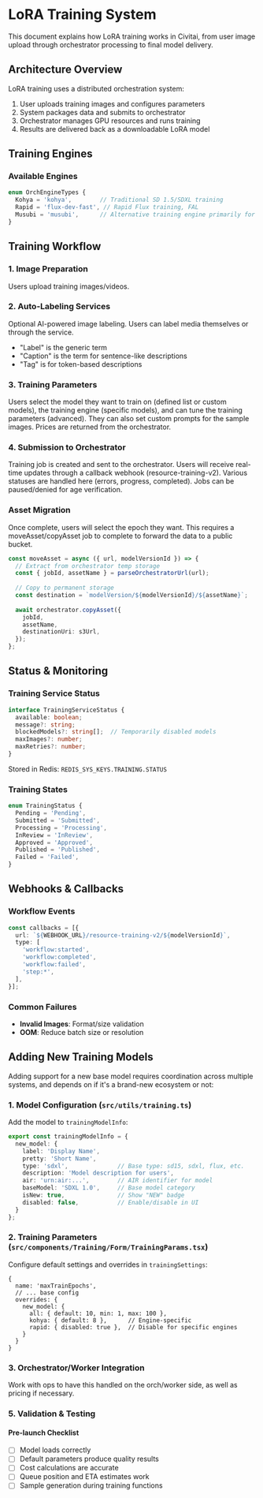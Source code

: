 # LoRA Training System

This document explains how LoRA training works in Civitai, from user image upload through orchestrator processing to final model delivery.

## Architecture Overview

LoRA training uses a distributed orchestration system:
1. User uploads training images and configures parameters
2. System packages data and submits to orchestrator
3. Orchestrator manages GPU resources and runs training
4. Results are delivered back as a downloadable LoRA model

## Training Engines

### Available Engines
```typescript
enum OrchEngineTypes {
  Kohya = 'kohya',        // Traditional SD 1.5/SDXL training
  Rapid = 'flux-dev-fast', // Rapid Flux training, FAL
  Musubi = 'musubi',      // Alternative training engine primarily for video
}
```

## Training Workflow

### 1. Image Preparation

Users upload training images/videos.

### 2. Auto-Labeling Services

Optional AI-powered image labeling. Users can label media themselves or through the service.

- "Label" is the generic term
- "Caption" is the term for sentence-like descriptions
- "Tag" is for token-based descriptions

### 3. Training Parameters

Users select the model they want to train on (defined list or custom models), the training engine (specific models), and can tune the training parameters (advanced).
They can also set custom prompts for the sample images.
Prices are returned from the orchestrator.

### 4. Submission to Orchestrator

Training job is created and sent to the orchestrator. Users will receive real-time updates through a callback webhook (resource-training-v2).
Various statuses are handled here (errors, progress, completed). Jobs can be paused/denied for age verification.

### Asset Migration
Once complete, users will select the epoch they want. This requires a moveAsset/copyAsset job to complete to forward the data to a public bucket.

```typescript
const moveAsset = async ({ url, modelVersionId }) => {
  // Extract from orchestrator temp storage
  const { jobId, assetName } = parseOrchestratorUrl(url);
  
  // Copy to permanent storage
  const destination = `modelVersion/${modelVersionId}/${assetName}`;
  
  await orchestrator.copyAsset({
    jobId,
    assetName,
    destinationUri: s3Url,
  });
};
```

## Status & Monitoring

### Training Service Status
```typescript
interface TrainingServiceStatus {
  available: boolean;
  message?: string;
  blockedModels?: string[];  // Temporarily disabled models
  maxImages?: number;
  maxRetries?: number;
}
```

Stored in Redis: `REDIS_SYS_KEYS.TRAINING.STATUS`

### Training States
```typescript
enum TrainingStatus {
  Pending = 'Pending',
  Submitted = 'Submitted',
  Processing = 'Processing',
  InReview = 'InReview',
  Approved = 'Approved',
  Published = 'Published',
  Failed = 'Failed',
}
```

## Webhooks & Callbacks

### Workflow Events
```typescript
const callbacks = [{
  url: `${WEBHOOK_URL}/resource-training-v2/${modelVersionId}`,
  type: [
    'workflow:started',
    'workflow:completed', 
    'workflow:failed',
    'step:*',
  ],
}];
```

### Common Failures
- **Invalid Images**: Format/size validation
- **OOM**: Reduce batch size or resolution

## Adding New Training Models

Adding support for a new base model requires coordination across multiple systems, and depends on if it's a brand-new ecosystem or not:

### 1. Model Configuration (`src/utils/training.ts`)

Add the model to `trainingModelInfo`:
```typescript
export const trainingModelInfo = {
  new_model: {
    label: 'Display Name',
    pretty: 'Short Name',
    type: 'sdxl',              // Base type: sd15, sdxl, flux, etc.
    description: 'Model description for users',
    air: 'urn:air:...',        // AIR identifier for model
    baseModel: 'SDXL 1.0',     // Base model category
    isNew: true,               // Show "NEW" badge
    disabled: false,           // Enable/disable in UI
  }
};
```

### 2. Training Parameters (`src/components/Training/Form/TrainingParams.tsx`)

Configure default settings and overrides in `trainingSettings`:
```
{
  name: 'maxTrainEpochs',
  // ... base config
  overrides: {
    new_model: {
      all: { default: 10, min: 1, max: 100 },
      kohya: { default: 8 },      // Engine-specific
      rapid: { disabled: true },  // Disable for specific engines
    }
  }
}
```

### 3. Orchestrator/Worker Integration

Work with ops to have this handled on the orch/worker side, as well as pricing if necessary.

### 5. Validation & Testing

#### Pre-launch Checklist
- [ ] Model loads correctly
- [ ] Default parameters produce quality results
- [ ] Cost calculations are accurate
- [ ] Queue position and ETA estimates work
- [ ] Sample generation during training functions
